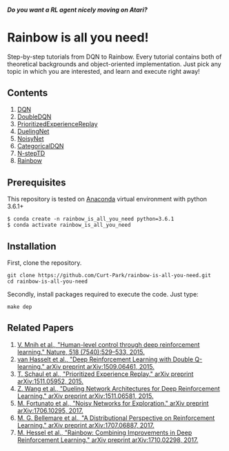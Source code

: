 ##### Do you want a RL agent nicely moving on Atari?


# Rainbow is all you need!

Step-by-step tutorials from DQN to Rainbow.
Every tutorial contains both of theoretical backgrounds and object-oriented implementation. Just pick any topic in which you are interested, and learn and execute right away!

## Contents

01. [DQN](https://nbviewer.jupyter.org/github/Curt-Park/2nd_dlcat_rainbow/blob/master/01.dqn.ipynb)
02. [DoubleDQN](https://nbviewer.jupyter.org/github/Curt-Park/2nd_dlcat_rainbow/blob/master/02.double_q.ipynb)
03. [PrioritizedExperienceReplay](https://nbviewer.jupyter.org/github/Curt-Park/2nd_dlcat_rainbow/blob/master/03.per.ipynb)
04. [DuelingNet](https://nbviewer.jupyter.org/github/Curt-Park/2nd_dlcat_rainbow/blob/master/04.dueling.ipynb)
05. [NoisyNet](https://nbviewer.jupyter.org/github/Curt-Park/2nd_dlcat_rainbow/blob/master/05.noisy_net.ipynb)
06. [CategoricalDQN](https://nbviewer.jupyter.org/github/Curt-Park/2nd_dlcat_rainbow/blob/master/06.categorical_dqn.ipynb)
07. [N-stepTD](https://nbviewer.jupyter.org/github/Curt-Park/2nd_dlcat_rainbow/blob/master/07.n_step_td.ipynb)
08. [Rainbow](https://nbviewer.jupyter.org/github/Curt-Park/2nd_dlcat_rainbow/blob/master/08.rainbow.ipynb)

## Prerequisites
This repository is tested on [Anaconda](https://www.anaconda.com/distribution/) virtual environment with python 3.6.1+
```
$ conda create -n rainbow_is_all_you_need python=3.6.1
$ conda activate rainbow_is_all_you_need
```

## Installation
First, clone the repository.
```
git clone https://github.com/Curt-Park/rainbow-is-all-you-need.git
cd rainbow-is-all-you-need
```

Secondly, install packages required to execute the code. Just type:
```
make dep
```

## Related Papers

01. [V. Mnih et al., "Human-level control through deep reinforcement learning." Nature, 518
(7540):529–533, 2015.](https://storage.googleapis.com/deepmind-media/dqn/DQNNaturePaper.pdf)
02. [van Hasselt et al., "Deep Reinforcement Learning with Double Q-learning." arXiv preprint arXiv:1509.06461, 2015.](https://arxiv.org/pdf/1509.06461.pdf)
03. [T. Schaul et al., "Prioritized Experience Replay." arXiv preprint arXiv:1511.05952, 2015.](https://arxiv.org/pdf/1511.05952.pdf)
04. [Z. Wang et al., "Dueling Network Architectures for Deep Reinforcement Learning." arXiv preprint arXiv:1511.06581, 2015.](https://arxiv.org/pdf/1511.06581.pdf)
05. [M. Fortunato et al., "Noisy Networks for Exploration." arXiv preprint arXiv:1706.10295, 2017.](https://arxiv.org/pdf/1706.10295.pdf)
06. [M. G. Bellemare et al., "A Distributional Perspective on Reinforcement Learning." arXiv preprint arXiv:1707.06887, 2017.](https://arxiv.org/pdf/1707.06887.pdf)
07. [M. Hessel et al., "Rainbow: Combining Improvements in Deep Reinforcement Learning." arXiv preprint arXiv:1710.02298, 2017.](https://arxiv.org/pdf/1710.02298.pdf)
